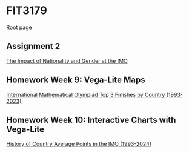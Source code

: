 # FIT3179
[Root page](https://brandttru.github.io/FIT3179/index.html)

## Assignment 2
[The Impact of Nationality and Gender at the IMO](https://brandttru.github.io/FIT3179/Assignment%202/assignment2.html)

## Homework Week 9: Vega-Lite Maps
[International Mathematical Olympiad Top 3 Finishes by Country (1993-2023)](https://brandttru.github.io/FIT3179/Week%209/week9.html)

## Homework Week 10: Interactive Charts with Vega-Lite
[History of Country Average Points in the IMO (1993-2024)](https://brandttru.github.io/FIT3179/Week%2010/week10.html)